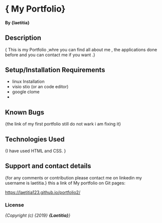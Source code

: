 
# { My Portfolio}

#### By **{laetitia}**
## Description
{ This is my Portfolio ,whre you can find all about me , the applications done before and you can contact me if you want .}
## Setup/Installation Requirements

* linux Installation
* visio stio (or an code editor)
* google clome
* 

## Known Bugs
{the link of my first portfolio still do not wark i am fixing it}
## Technologies Used
{I have used HTML and CSS. }
## Support and contact details
{for any comments or contribution please contact me on linkedin my username is laetitia.}
this a link of My portfolio on Git pages:

  https://laetitia123.github.io/portfolio2/
### License
*{Copyright (c) {2019} **{Laetitia}**}*
